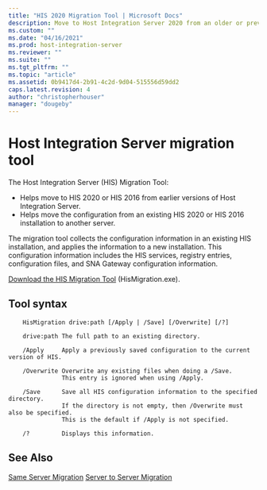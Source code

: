```yaml
---
title: "HIS 2020 Migration Tool | Microsoft Docs"
description: Move to Host Integration Server 2020 from an older or previous version. Or, move an existing HIS 2020 configuration to another server.
ms.custom: ""
ms.date: "04/16/2021"
ms.prod: host-integration-server
ms.reviewer: ""
ms.suite: ""
ms.tgt_pltfrm: ""
ms.topic: "article"
ms.assetid: 0b9417d4-2b91-4c2d-9d04-515556d59dd2
caps.latest.revision: 4
author: "christopherhouser"
manager: "dougeby"
---
```


# Host Integration Server migration tool

The Host Integration Server (HIS) Migration Tool:

- Helps move to HIS 2020 or HIS 2016 from earlier versions of Host Integration Server.
- Helps move the configuration from an existing HIS 2020 or HIS 2016 installation to another server.

The migration tool collects the configuration information in an existing HIS installation, and applies the information to a new installation. This configuration information includes the HIS services, registry entries, configuration files, and SNA Gateway configuration information.

[Download the HIS Migration Tool](https://go.microsoft.com/fwlink/?linkid=829851) (HisMigration.exe).

## Tool syntax

```
    HisMigration drive:path [/Apply | /Save] [/Overwrite] [/?]

    drive:path The full path to an existing directory.

    /Apply     Apply a previously saved configuration to the current version of HIS.

    /Overwrite Overwrite any existing files when doing a /Save.
               This entry is ignored when using /Apply.

    /Save      Save all HIS configuration information to the specified directory.
               If the directory is not empty, then /Overwrite must also be specified.
               This is the default if /Apply is not specified.

    /?         Displays this information.
```

## See Also

[Same Server Migration](../install-and-config-guides/same-server-migration-2020.md)
[Server to Server Migration](../install-and-config-guides/server-to-server-migration-2020.md)
